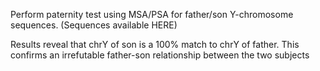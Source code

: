 Perform paternity test using MSA/PSA for father/son Y-chromosome sequences. (Sequences available HERE)

Results reveal that chrY of son is a 100% match to chrY of father. This confirms an irrefutable father-son relationship between the two subjects
